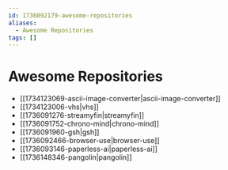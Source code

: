 ```yaml
---
id: 1736092179-awesome-repositories
aliases:
  - Awesome Repositories
tags: []
---
```


# Awesome Repositories

- [[1734123069-ascii-image-converter|ascii-image-converter]]
- [[1734123006-vhs|vhs]]
- [[1736091276-streamyfin|streamyfin]]
- [[1736091752-chrono-mind|chrono-mind]]
- [[1736091960-gsh|gsh]]
- [[1736092466-browser-use|browser-use]]
- [[1736093146-paperless-ai|paperless-ai]]
- [[1736148346-pangolin|pangolin]]
